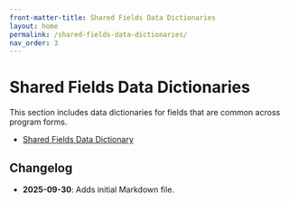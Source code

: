 ```yaml
---
front-matter-title: Shared Fields Data Dictionaries
layout: home
permalink: /shared-fields-data-dictionaries/
nav_order: 3
---
```


<!-- Folder-level landing page for /docs/data-dictionaries/ -->

# Shared Fields Data Dictionaries

This section includes data dictionaries for fields that are common across program forms.

- [Shared Fields Data Dictionary]({{site.baseurl}}/all-programs-shared-fields/)

## Changelog

- **2025-09-30**: Adds initial Markdown file.
